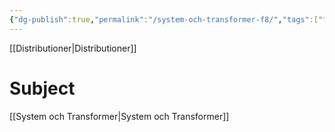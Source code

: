 ```yaml
---
{"dg-publish":true,"permalink":"/system-och-transformer-f8/","tags":["föreläsning","systemochtransformer"]}
---
```



[[Distributioner\|Distributioner]]


# Subject
[[System och Transformer\|System och Transformer]]

